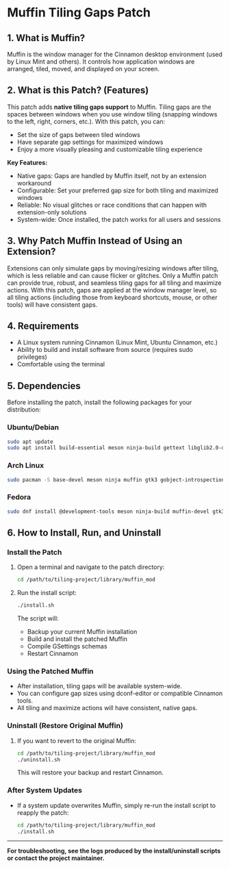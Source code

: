# Muffin Tiling Gaps Patch

## 1. What is Muffin?

Muffin is the window manager for the Cinnamon desktop environment (used by Linux Mint and others). It controls how application windows are arranged, tiled, moved, and displayed on your screen.

## 2. What is this Patch? (Features)

This patch adds **native tiling gaps support** to Muffin. Tiling gaps are the spaces between windows when you use window tiling (snapping windows to the left, right, corners, etc.). With this patch, you can:

- Set the size of gaps between tiled windows
- Have separate gap settings for maximized windows
- Enjoy a more visually pleasing and customizable tiling experience

**Key Features:**

- Native gaps: Gaps are handled by Muffin itself, not by an extension workaround
- Configurable: Set your preferred gap size for both tiling and maximized windows
- Reliable: No visual glitches or race conditions that can happen with extension-only solutions
- System-wide: Once installed, the patch works for all users and sessions

## 3. Why Patch Muffin Instead of Using an Extension?

Extensions can only simulate gaps by moving/resizing windows after tiling, which is less reliable and can cause flicker or glitches. Only a Muffin patch can provide true, robust, and seamless tiling gaps for all tiling and maximize actions. With this patch, gaps are applied at the window manager level, so all tiling actions (including those from keyboard shortcuts, mouse, or other tools) will have consistent gaps.

## 4. Requirements

- A Linux system running Cinnamon (Linux Mint, Ubuntu Cinnamon, etc.)
- Ability to build and install software from source (requires sudo privileges)
- Comfortable using the terminal

## 5. Dependencies

Before installing the patch, install the following packages for your distribution:

### Ubuntu/Debian

```zsh
sudo apt update
sudo apt install build-essential meson ninja-build gettext libglib2.0-dev libmuffin-dev libgtk-3-dev libgirepository1.0-dev libjson-glib-dev libx11-dev libxcomposite-dev libxdamage-dev libxext-dev libxfixes-dev libxi-dev libxinerama-dev libxrandr-dev libxrender-dev libxres-dev libxtst-dev libstartup-notification0-dev libsm-dev libice-dev libcanberra-gtk3-dev libdbus-1-dev libsystemd-dev libgudev-1.0-dev libinput-dev libudev-dev libxkbcommon-dev libxkbfile-dev libxkbregistry-dev libxkbcommon-x11-dev libwayland-dev libwayland-egl-backend-dev libegl1-mesa-dev libgles2-mesa-dev libgbm-dev libdrm-dev libpam0g-dev libseccomp-dev libcap-dev
```

### Arch Linux

```zsh
sudo pacman -S base-devel meson ninja muffin gtk3 gobject-introspection json-glib libx11 libxcomposite libxdamage libxext libxfixes libxi libxinerama libxrandr libxrender libxres libxtst startup-notification libsm libice libcanberra-gtk3 dbus systemd libgudev libinput libudev xkbcommon xkbfile xkbregistry xkbcommon-x11 wayland wayland-egl mesa gbm libdrm pam libseccomp libcap
```

### Fedora

```zsh
sudo dnf install @development-tools meson ninja-build muffin-devel gtk3-devel gobject-introspection-devel json-glib-devel libX11-devel libXcomposite-devel libXdamage-devel libXext-devel libXfixes-devel libXi-devel libXinerama-devel libXrandr-devel libXrender-devel libXres-devel libXtst-devel startup-notification-devel libSM-devel libICE-devel libcanberra-gtk3-devel dbus-devel systemd-devel libgudev1-devel libinput-devel libudev-devel libxkbcommon-devel libxkbfile-devel libxkbregistry-devel libxkbcommon-x11-devel wayland-devel wayland-egl-devel mesa-libEGL-devel mesa-libGLES-devel mesa-libgbm-devel libdrm-devel pam-devel libseccomp-devel libcap-devel
```

## 6. How to Install, Run, and Uninstall

### Install the Patch

1. Open a terminal and navigate to the patch directory:

   ```zsh
   cd /path/to/tiling-project/library/muffin_mod
   ```

2. Run the install script:

   ```zsh
   ./install.sh
   ```

   The script will:
   - Backup your current Muffin installation
   - Build and install the patched Muffin
   - Compile GSettings schemas
   - Restart Cinnamon

### Using the Patched Muffin

- After installation, tiling gaps will be available system-wide.
- You can configure gap sizes using dconf-editor or compatible Cinnamon tools.
- All tiling and maximize actions will have consistent, native gaps.

### Uninstall (Restore Original Muffin)

1. If you want to revert to the original Muffin:

   ```zsh
   cd /path/to/tiling-project/library/muffin_mod
   ./uninstall.sh
   ```

   This will restore your backup and restart Cinnamon.

### After System Updates

- If a system update overwrites Muffin, simply re-run the install script to reapply the patch:

   ```zsh
   cd /path/to/tiling-project/library/muffin_mod
   ./install.sh
   ```

---

**For troubleshooting, see the logs produced by the install/uninstall scripts or contact the project maintainer.**
